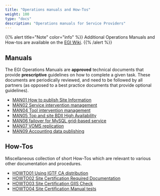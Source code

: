 ```yaml
---
title: "Operations manuals and How-Tos"
weight: 100
type: "docs"
description: "Operations manuals for Service Providers"
---
```


{{% alert title="Note" color="info" %}} Additional Operations Manuals and
How-tos are available on the
[EGI Wiki](https://wiki.egi.eu/wiki/Operations_Manuals). {{% /alert %}}

## Manuals

The EGI Operations Manuals are **approved** technical documents that provide
**prescriptive** guidelines on how to complete a given task. These documents are
periodically reviewed, and need to be followed by all partners (as opposed to a
best practice documents that provide optional guidelines).

- [MAN01 How to publish Site Information](./man01_how_to_publish_site_information)
- [MAN02 Service intervention management](./man02_service_intervention_management)
- [MAN04 Tool intervention management](./man04_tool_intervention_management)
- [MAN05 Top and site BDII High Availability](./man05_top_and_site_bdii_high_availability)
- [MAN06 failover for MySQL grid-based service](./man06_failover_for_mysql_grid_based_services)
- [MAN07 VOMS replication](./man07_voms_replication)
- [MAN09 Accounting data publishing](./man09_accounting_data_publishing)

## How-Tos

Miscellaneous collection of short How-Tos which are relevant to various other
documentation and procedures.

- [HOWTO01 Using IGTF CA distribution](./howto01_using_igtf_ca_distribution)
- [HOWTO02 Site Certification Required Documentation](./howto02_site_certification_required_documentation)
- [HOWTO03 Site Certification GIIS Check](./howto03_site_certificatoin_giis_check)
- [HOWTO04 Site Certification Manual tests](./howto04_site_certification_manual_tests)
